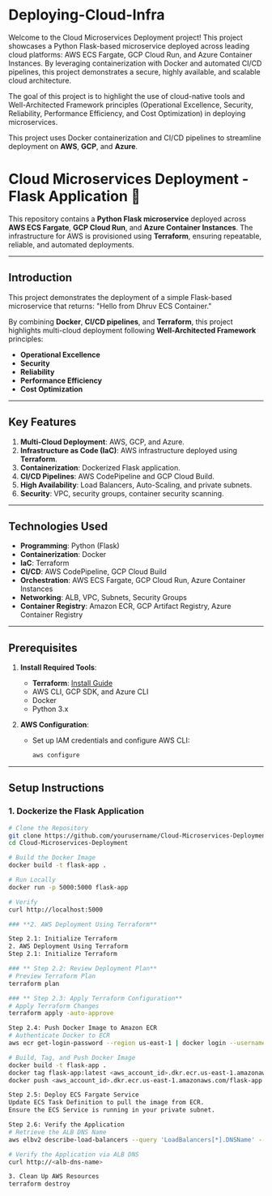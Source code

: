 # Deploying-Cloud-Infra
Welcome to the Cloud Microservices Deployment project! This project showcases a Python Flask-based microservice deployed across leading cloud platforms: AWS ECS Fargate, GCP Cloud Run, and Azure Container Instances. By leveraging containerization with Docker and automated CI/CD pipelines, this project demonstrates a secure, highly available, and scalable cloud architecture.

The goal of this project is to highlight the use of cloud-native tools and Well-Architected Framework principles (Operational Excellence, Security, Reliability, Performance Efficiency, and Cost Optimization) in deploying microservices.

This project uses Docker containerization and CI/CD pipelines to streamline deployment on **AWS**, **GCP**, and **Azure**.
# Cloud Microservices Deployment - Flask Application 🚀

This repository contains a **Python Flask microservice** deployed across **AWS ECS Fargate**, **GCP Cloud Run**, and **Azure Container Instances**. The infrastructure for AWS is provisioned using **Terraform**, ensuring repeatable, reliable, and automated deployments.

---

## **Introduction**

This project demonstrates the deployment of a simple Flask-based microservice that returns:
"Hello from Dhruv ECS Container."


By combining **Docker**, **CI/CD pipelines**, and **Terraform**, this project highlights multi-cloud deployment following **Well-Architected Framework** principles:
- **Operational Excellence**
- **Security**
- **Reliability**
- **Performance Efficiency**
- **Cost Optimization**

---

## **Key Features**
1. **Multi-Cloud Deployment**: AWS, GCP, and Azure.
2. **Infrastructure as Code (IaC)**: AWS infrastructure deployed using **Terraform**.
3. **Containerization**: Dockerized Flask application.
4. **CI/CD Pipelines**: AWS CodePipeline and GCP Cloud Build.
5. **High Availability**: Load Balancers, Auto-Scaling, and private subnets.
6. **Security**: VPC, security groups, container security scanning.

---

## **Technologies Used**
- **Programming**: Python (Flask)
- **Containerization**: Docker
- **IaC**: Terraform
- **CI/CD**: AWS CodePipeline, GCP Cloud Build
- **Orchestration**: AWS ECS Fargate, GCP Cloud Run, Azure Container Instances
- **Networking**: ALB, VPC, Subnets, Security Groups
- **Container Registry**: Amazon ECR, GCP Artifact Registry, Azure Container Registry

---

## **Prerequisites**
1. **Install Required Tools**:
   - **Terraform**: [Install Guide](https://learn.hashicorp.com/tutorials/terraform/install-cli)
   - AWS CLI, GCP SDK, and Azure CLI
   - Docker
   - Python 3.x

2. **AWS Configuration**:
   - Set up IAM credentials and configure AWS CLI:
     ```bash
     aws configure
     ```
---

## **Setup Instructions**

### **1. Dockerize the Flask Application**
```bash
# Clone the Repository
git clone https://github.com/yourusername/Cloud-Microservices-Deployment.git
cd Cloud-Microservices-Deployment

# Build the Docker Image
docker build -t flask-app .

# Run Locally
docker run -p 5000:5000 flask-app

# Verify
curl http://localhost:5000

### **2. AWS Deployment Using Terraform**

Step 2.1: Initialize Terraform
2. AWS Deployment Using Terraform
Step 2.1: Initialize Terraform

### ** Step 2.2: Review Deployment Plan**
# Preview Terraform Plan
terraform plan

### ** Step 2.3: Apply Terraform Configuration**
# Apply Terraform Changes
terraform apply -auto-approve

Step 2.4: Push Docker Image to Amazon ECR
# Authenticate Docker to ECR
aws ecr get-login-password --region us-east-1 | docker login --username AWS --password-stdin <aws_account_id>.dkr.ecr.us-east-1.amazonaws.com

# Build, Tag, and Push Docker Image
docker build -t flask-app .
docker tag flask-app:latest <aws_account_id>.dkr.ecr.us-east-1.amazonaws.com/flask-app:latest
docker push <aws_account_id>.dkr.ecr.us-east-1.amazonaws.com/flask-app:latest

Step 2.5: Deploy ECS Fargate Service
Update ECS Task Definition to pull the image from ECR.
Ensure the ECS Service is running in your private subnet.

Step 2.6: Verify the Application
# Retrieve the ALB DNS Name
aws elbv2 describe-load-balancers --query 'LoadBalancers[*].DNSName' --output text

# Verify the Application via ALB DNS
curl http://<alb-dns-name>

3. Clean Up AWS Resources
terraform destroy




